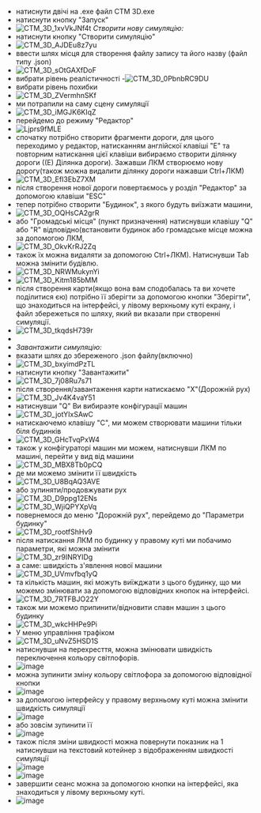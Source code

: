 - натиснути двічі на .ехе файл CTM 3D.exe
- натиснути кнопку "Запуск" 
- ![CTM_3D_1xvVkJNf4t](https://user-images.githubusercontent.com/75520842/137554515-4121d0c0-7b15-4e4b-8fed-5d9d5eb9ce72.jpg)
*Створити нову симуляцію:*
- натиснути кнопку "Створити симуляцію"
- ![CTM_3D_AJDEu8z7yu](https://user-images.githubusercontent.com/75520842/137554547-ba171c0d-1e2b-420b-a763-3c6b75463be3.jpg)
- ввести шлях місця для створення файлу запису та його назву (файл типу .json)
- ![CTM_3D_sOtGAXfDoF](https://user-images.githubusercontent.com/75520842/137555120-b6ab0c8e-1ddb-4377-80a2-78a7324c3702.jpg)
- вибрати рівень реалістичності
-![CTM_3D_0PbnbRC9DU](https://user-images.githubusercontent.com/75520842/137555173-2ebe522a-4a2f-4058-8173-18d6bc4db8ea.jpg)
- вибрати рівень похибки
- ![CTM_3D_ZVermhnSKf](https://user-images.githubusercontent.com/75520842/137555215-6663abc8-dceb-43d1-954d-cde5fa8d9e45.jpg)
- ми потрапили на саму сцену симуляції
- ![CTM_3D_iMGJK6KIqZ](https://user-images.githubusercontent.com/75520842/137555286-98d71fc3-2306-48df-803d-2340730613ee.jpg)
- перейдемо до режиму "Редактор"
- ![Ljprs9fMLE](https://user-images.githubusercontent.com/75520842/137555362-7654940d-b115-474b-8074-e2e7046fa7dc.jpg)
- спочатку потрібно створити фрагменти дороги, для цього переходимо у редактор, натисканням англійскої клавіші "E" та повторним натискання цієї клавіши вибираємо створити ділянку дороги ((Е) Ділянка дороги). Зажавши ЛКМ створюємо нову дорогу(також можна видалити ділянку дороги нажавши Ctrl+ЛКМ)
- ![CTM_3D_EfI3EbZ7XM](https://user-images.githubusercontent.com/75520842/137555384-b7f845f6-8c1d-4b41-a8ed-a1a680557fef.jpg)
- після створення нової дороги повертаємось у розділ "Редактор" за допомогою клавіши "ESC"
- тепер потрібно створити "Будинок", з якого будуть виїзжати машини, 
- ![CTM_3D_OQHsCA2grR](https://user-images.githubusercontent.com/75520842/137555577-b92539b9-5582-44c7-a20f-67db4dd26e3d.jpg)
- або "Громадські місця" (пункт призначення) натиснувши клавішу "Q" або "R" відповідно(встановити будинок або громадське місце можна за допомогою ЛКМ, 
- ![CTM_3D_OkvKrRJ2Zq](https://user-images.githubusercontent.com/75520842/137556367-f184c4de-afd5-4e05-8685-c7194806b9c6.jpg)
- також їх можна видаляти за допомогою Ctrl+ЛКМ). Натиснувши Tab можна змінити будівлю.
- ![CTM_3D_NRWMukynYi](https://user-images.githubusercontent.com/75520842/137556624-7cc58211-8a8d-4079-9ae2-d2dcc8c14e3f.jpg)
- ![CTM_3D_Kitm185bMM](https://user-images.githubusercontent.com/75520842/137556657-183ba69e-8ffb-4ee5-88e6-62b17fb5fa04.jpg)
- після створення карти(якщо вона вам сподобалась та ви хочете поділитися єю) потрібно її зберігти за допомогою кнопки "Зберігти", що знаходиться на інтерфейсі, у лівому верхньому куті екрану, і файл збережеться по шляху, який ви вказали при створенні симуляції.
- ![CTM_3D_tkqdsH739r](https://user-images.githubusercontent.com/75520842/137556985-75d28667-b393-4c97-aed9-cec5f7d72261.jpg)
-  
- *Завантажити симуляцію:*
- вказати шлях до збереженого .json файлу(включно)
- ![CTM_3D_bxyimdPzTL](https://user-images.githubusercontent.com/75520842/137557105-2f014731-57b1-4ebc-ba4b-3121a271f8c6.jpg)
- натиснути кнопку "Завантажити"
- ![CTM_3D_7j08Ru7s71](https://user-images.githubusercontent.com/75520842/137557129-578e9d10-da66-4743-9538-5ce30fa91f91.jpg)
- після створення/завантаження карти натискаємо "Х"(Дорожній рух)
- ![CTM_3D_Jv4K4vaY51](https://user-images.githubusercontent.com/75520842/137557177-0921b725-7647-4774-9b68-2ec71407a8ad.jpg)
- натиснувши "Q" Ви вибираэте конфігурації машин
- ![CTM_3D_jotYIxSAwC](https://user-images.githubusercontent.com/75520842/137557229-697514b6-fc80-4042-ac37-0dc3a02918a3.jpg)
- натискаючемо клавішу "С", ми можем створювати машини тільки біля будинків
- ![CTM_3D_GHcTvqPxW4](https://user-images.githubusercontent.com/75520842/137557318-002bebb3-9cfb-4941-8495-4adb36d9847b.jpg)
- також у конфігураторі машин ми можем, натиснувши ЛКМ по машині, перейти у вид від машини
- ![CTM_3D_MBX8Tb0pCQ](https://user-images.githubusercontent.com/75520842/137557579-4e4bc11d-5362-476a-af46-e2d6f800b3ba.jpg)
- де ми можемо змінити її швидкість 
- ![CTM_3D_U8BqAQ3AVE](https://user-images.githubusercontent.com/75520842/137557525-0d17287f-8653-489d-92b7-338d8a4d70c9.jpg)
- або зупиняти/продовжувати рух
- ![CTM_3D_D9ppg12ENs](https://user-images.githubusercontent.com/75520842/137557504-1da80ea6-7d7e-4867-9dff-f4b17e4b11d3.jpg)
- ![CTM_3D_WjiQPYXpVq](https://user-images.githubusercontent.com/75520842/137557598-b9c0adcd-5265-48ec-803a-5b10f9fedf9e.jpg)
- повернемося до меню "Дорожній рух", перейдемо до "Параметри будинку"
- ![CTM_3D_rootfShHv9](https://user-images.githubusercontent.com/75520842/137557771-438bf92f-5002-4f22-bd28-5b3f89e21ff2.jpg)
-  після натискання ЛКМ по будинку у правому куті ми побачимо параметри, які можна змінити
-  ![CTM_3D_zr9INRYIDg](https://user-images.githubusercontent.com/75520842/137557807-0e54c202-acfa-444b-a4d8-152122f9d30e.jpg)
- а саме: швидкість з'явлення нової машини 
- ![CTM_3D_UVmvfbq1yQ](https://user-images.githubusercontent.com/75520842/137557850-06f550d1-1b22-4f7f-8556-8d0787ec014b.jpg)
- та кількість машин, які можуть виїжджати з цього будинку, що ми можемо змінювати за допомогою відповідних кнопок на інтерфейсі.
- ![CTM_3D_7RTFBJO22Y](https://user-images.githubusercontent.com/75520842/137557899-77448862-ad4c-49fa-a6a8-47cf0fa153ac.jpg)
- також ми можемо припинити/відновити спавн машин з цього будинку
- ![CTM_3D_wkcHHPe9Pi](https://user-images.githubusercontent.com/75520842/137557984-09b94837-8d68-45d5-a48b-eba99bd15e0e.jpg)
- У меню управління трафіком
- ![CTM_3D_uNvZ5HSD1S](https://user-images.githubusercontent.com/75520842/137558129-235fcbb2-4b6e-44f4-a6c8-b1fd2d7ff371.jpg)
-  натиснувши на перехресття, можна змінювати швидкість переключення кольору світлофорів.
-  ![image](https://user-images.githubusercontent.com/75520842/137558147-5a8d25d9-af54-4478-b2cf-b7acea5965c6.png)
- можна зупинити зміну кольору світлофора за допомогою відповідної кнопки
- ![image](https://user-images.githubusercontent.com/75520842/137558234-d73539ba-6aaf-4cd7-af1e-b8f0078b0f71.png)
- за допомогою інтерфейсу у правому верхньому куті можна змінити швидкість симуляції 
- ![image](https://user-images.githubusercontent.com/75520842/137558275-66dc9b67-6f62-41d5-a0ad-edf6ca31d357.png)
- або зовсім зупинити її
- ![image](https://user-images.githubusercontent.com/75520842/137558296-9fe86e2c-3ecd-45bf-ac67-bb91c7c47946.png)
- також після зміни швидкості можна повернути показник на 1 натиснувши на текстовий котейнер з відображенням швидкості симуляції
- ![image](https://user-images.githubusercontent.com/75520842/137558481-fee1f559-f20c-4150-9232-9137ea3b993b.png)
- ![image](https://user-images.githubusercontent.com/75520842/137558511-21e440c0-f5f1-4496-9045-c5342b41351f.png)
- завершити сеанс можна за допомогою кнопки на інтерфейсі, яка знаходиться у лівому верхньому куті.
- ![image](https://user-images.githubusercontent.com/75520842/137558554-daecbd5e-0a24-440c-8b4c-e93a00eedd44.png)
